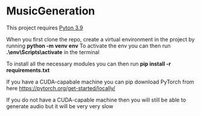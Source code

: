 # MusicGeneration

This project requires [Pyton 3.9](https://www.python.org/downloads/release/python-390/)

When you first clone the repo, create a virtual environment in the project by running  **python -m venv env**
To activate the env you can then run **.\env\Scripts\activate** in the terminal

To install all the necessary modules you can then run
**pip install -r requirements.txt**

If you have a CUDA-capabale machine you can pip download PyTorch from here https://pytorch.org/get-started/locally/

If you do not have a CUDA-capable machine then you will still be able to generate audio
but it will be very very slow
